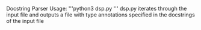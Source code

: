 Docstring Parser
Usage: '''python3 dsp.py <filename>'''
dsp.py iterates through the input file and outputs a file with type annotations specified in the docstrings of the input file
